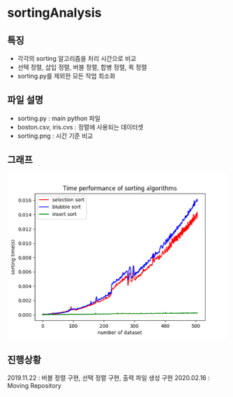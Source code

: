 # sortingAnalysis

## 특징
* 각각의 sorting 알고리즘을 처리 시간으로 비교
* 선택 정렬, 삽입 정렬, 버블 정렬, 합병 정렬, 퀵 정렬
* sorting.py를 제외한 모든 작업 최소화

## 파일 설명
* sorting.py : main python 파일
* boston.csv, iris.cvs : 정렬에 사용되는 데이터셋
* sorting.png : 시간 기준 비교


## 그래프
![Alt text](sorting.png)

## 진행상황
2019.11.22 : 버블 정렬 구현, 선택 정렬 구현, 출력 파일 생성 구현
2020.02.16 : Moving Repository

